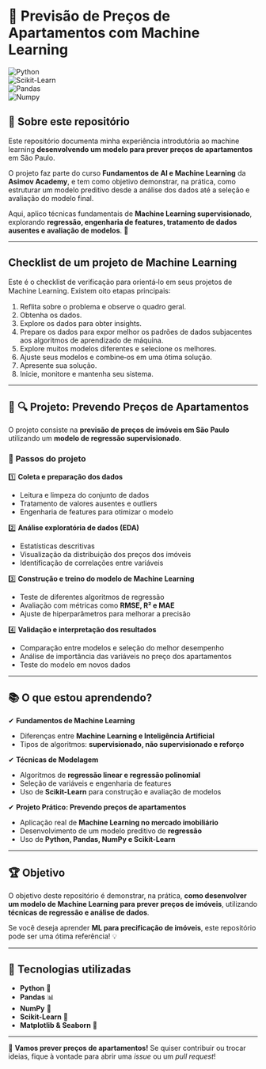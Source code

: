 # 🏡 Previsão de Preços de Apartamentos com Machine Learning  

![Python](https://img.shields.io/badge/Python-ML-yellow?style=for-the-badge&logo=python)  
![Scikit-Learn](https://img.shields.io/badge/Scikit--Learn-Machine%20Learning-orange?style=for-the-badge&logo=scikitlearn)  
![Pandas](https://img.shields.io/badge/Pandas-Data%20Analysis-blue?style=for-the-badge&logo=pandas)  
![Numpy](https://img.shields.io/badge/Numpy-Scientific%20Computing-red?style=for-the-badge&logo=numpy)  

## 📌 Sobre este repositório  

Este repositório documenta minha experiência introdutória ao machine learning **desenvolvendo um modelo para prever preços de apartamentos** em São Paulo.  

O projeto faz parte do curso **Fundamentos de AI e Machine Learning** da **Asimov Academy**, e tem como objetivo demonstrar, na prática, como estruturar um modelo preditivo desde a análise dos dados até a seleção e avaliação do modelo final.  

Aqui, aplico técnicas fundamentais de **Machine Learning supervisionado**, explorando **regressão, engenharia de features, tratamento de dados ausentes e avaliação de modelos**. 🚀  

---

## Checklist de um projeto de Machine Learning

Este é o checklist de verificação para orientá‑lo em seus projetos de Machine Learning. Existem oito etapas
principais꞉

1. Reflita sobre o problema e observe o quadro geral.
2. Obtenha os dados.
3. Explore os dados para obter insights.
4. Prepare os dados para expor melhor os padrões de dados subjacentes aos algoritmos de aprendizado de máquina.
5. Explore muitos modelos diferentes e selecione os melhores.
6. Ajuste seus modelos e combine‑os em uma ótima solução.
7. Apresente sua solução.
8. Inicie, monitore e mantenha seu sistema.

---

## 🏡 🔍 Projeto: Prevendo Preços de Apartamentos  

O projeto consiste na **previsão de preços de imóveis em São Paulo** utilizando um **modelo de regressão supervisionado**.  

### 🔹 **Passos do projeto**  

1️⃣ **Coleta e preparação dos dados**  
- Leitura e limpeza do conjunto de dados  
- Tratamento de valores ausentes e outliers  
- Engenharia de features para otimizar o modelo  

2️⃣ **Análise exploratória de dados (EDA)**  
- Estatísticas descritivas  
- Visualização da distribuição dos preços dos imóveis  
- Identificação de correlações entre variáveis  

3️⃣ **Construção e treino do modelo de Machine Learning**  
- Teste de diferentes algoritmos de regressão  
- Avaliação com métricas como **RMSE, R² e MAE**  
- Ajuste de hiperparâmetros para melhorar a precisão  

4️⃣ **Validação e interpretação dos resultados**  
- Comparação entre modelos e seleção do melhor desempenho  
- Análise de importância das variáveis no preço dos apartamentos  
- Teste do modelo em novos dados  

---

## 📚 O que estou aprendendo?  

✔ **Fundamentos de Machine Learning**  
- Diferenças entre **Machine Learning e Inteligência Artificial**  
- Tipos de algoritmos: **supervisionado, não supervisionado e reforço**  

✔ **Técnicas de Modelagem**  
- Algoritmos de **regressão linear e regressão polinomial**  
- Seleção de variáveis e engenharia de features  
- Uso de **Scikit-Learn** para construção e avaliação de modelos  

✔ **Projeto Prático: Prevendo preços de apartamentos**  
- Aplicação real de **Machine Learning no mercado imobiliário**  
- Desenvolvimento de um modelo preditivo de **regressão**  
- Uso de **Python, Pandas, NumPy e Scikit-Learn**  

---

## 🏆 Objetivo  

O objetivo deste repositório é demonstrar, na prática, **como desenvolver um modelo de Machine Learning para prever preços de imóveis**, utilizando **técnicas de regressão e análise de dados**.  

Se você deseja aprender **ML para precificação de imóveis**, este repositório pode ser uma ótima referência! 💡  

---

## 🔧 Tecnologias utilizadas  

- **Python** 🐍  
- **Pandas** 📊  
- **NumPy** 🔢  
- **Scikit-Learn** 🤖  
- **Matplotlib & Seaborn** 🎨  

---

🚀 **Vamos prever preços de apartamentos!** Se quiser contribuir ou trocar ideias, fique à vontade para abrir uma *issue* ou um *pull request*!  
